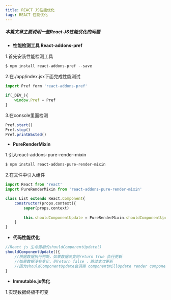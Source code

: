 ```yaml
---
title: REACT JS性能优化
tags: REACT 性能优化
---
```

##### 本篇文章主要说明一些React JS性能优化的问题

<!--more-->

- **性能检测工具 React-addons-pref**

1.首先安装性能检测工具

```powershell
$ npm install react-addons-pref --save
```

2.在./app/index.jsx下面完成性能测试

```jsx
import Pref form 'react-addons-pref'

if(_DEV_){
    window.Pref = Pref
}
```

3.在console里面检测

```javascript
Pref.start()
Pref.stop()
Pref.printWasted()
```

- **PureRenderMixin**

1.引入react-addons-pure-render-mixin

```powershell
$ npm install react-addons-pure-render-mixin
```

2.在文件中引入组件

```jsx
import React from 'react'
import PureRenderMixin from 'react-addons-pure-render-mixin'

class List extends React.Component{
    constructor(props,context){
        super(props,context)
        
        this.shouldComponentUpdate = PureRenderMixin.shouldComponentUpdate.bind(this)
    }
}
```



- **代码性能优化**

```javascript
//React js 生命周期的shouldComponentUpdate()
shouldComponentUpdate(){
    //根据数据执行判断，如果数据改变则return true 执行更新
    //如果数据没有变化，则return false ，跳过本次更新
    //因为shouldComponentUpdate会调用 componentWillUpdate render componentDidUpdate方法
}
```

- **Immutable.js优化**

1.实现数据终极不可变